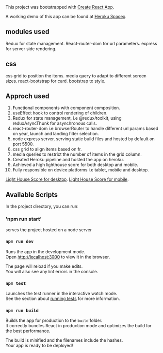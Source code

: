 This project was bootstrapped with [Create React App](https://github.com/facebook/create-react-app).

A working demo of this app can be found at [Heroku Spacex](https://spacex94.herokuapp.com/).

## modules used

Redux for state management.
React-router-dom for url parameters.
express for server side rendering.

## css

css grid to position the items.
media query to adapt to different screen sizes.
react-bootstrap for card.
bootstrap to style.

## Approch used

1.  Functional components with component composition.
2.  useEffect hook to control rendering of children.
3.  Redux for state management, i.e @redux/toolkit, using reduxAsyncThunk for asynchronous calls.
4.  react-router-dom i.e browserRouter to handle different url params based on year, launch and landing filter selection.
5.  node express server, serving static build files and hosted by default on port 5500.
6.  css grid to align items based on fr.
7.  media queries to restrict the number of items in the grid column.
8.  Created Heroku pipeline and hosted the app on heroku.
9.  Achieved a high lighthouse score for both desktop and mobile.
10. Fully responsible on device platforms i.e tablet, mobile and desktop.

[Light House Score for desktop](/public/Lighthouse_desktop.PNG?raw=true "Light House Desktop").
[Light House Score for mobile](/public/Lighthouse_mobile.PNG?raw=true "Light House Mobile").

## Available Scripts

In the project directory, you can run:

### 'npm run start'

serves the project hosted on a node server

### `npm run dev`

Runs the app in the development mode.\
Open [http://localhost:3000](http://localhost:3000) to view it in the browser.

The page will reload if you make edits.\
You will also see any lint errors in the console.

### `npm test`

Launches the test runner in the interactive watch mode.\
See the section about [running tests](https://facebook.github.io/create-react-app/docs/running-tests) for more information.

### `npm run build`

Builds the app for production to the `build` folder.\
It correctly bundles React in production mode and optimizes the build for the best performance.

The build is minified and the filenames include the hashes.\
Your app is ready to be deployed!

